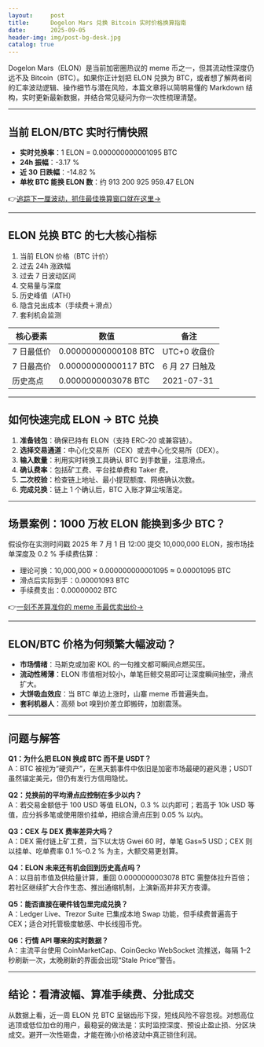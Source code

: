 ```yaml
---
layout:     post
title:      Dogelon Mars 兑换 Bitcoin 实时价格换算指南
date:       2025-09-05
header-img: img/post-bg-desk.jpg
catalog: true
---
```


Dogelon Mars（ELON）是当前加密圈热议的 meme 币之一，但其流动性深度仍远不及 Bitcoin（BTC）。如果你正计划把 ELON 兑换为 BTC，或者想了解两者间的汇率波动逻辑、操作细节与潜在风险，本篇文章将以简明易懂的 Markdown 结构，实时更新最新数据，并结合常见疑问为你一次性梳理清楚。

---

## 当前 ELON/BTC 实时行情快照

- **实时兑换率**：1 ELON = 0.000000000001095 BTC  
- **24h 振幅**：-3.17 %  
- **近 30 日跌幅**：-14.82 %  
- **单枚 BTC 能换 ELON 数**：约 913 200 925 959.47 ELON  

👉[追踪下一厘波动，抓住最佳换算窗口就在这里→](https://okxdog.com/)

---

## ELON 兑换 BTC 的**七大核心指标**

1. 当前 ELON 价格（BTC 计价）
2. 过去 24h 涨跌幅
3. 过去 7 日波动区间
4. 交易量与深度
5. 历史峰值（ATH）
6. 隐含兑出成本（手续费＋滑点）
7. 套利机会监测

| 核心要素 | 数值 | 备注 |
| --- | --- | --- |
| 7 日最低价 | 0.00000000000108 BTC | UTC+0 收盘价 |
| 7 日最高价 | 0.00000000000117 BTC | 6 月 27 日触及 |
| 历史高点 | 0.0000000003078 BTC | 2021-07-31 |

---

## 如何快速完成 ELON → BTC 兑换

1. **准备钱包**：确保已持有 ELON（支持 ERC-20 或兼容链）。
2. **选择交易通道**：中心化交易所（CEX）或去中心化交易所（DEX）。
3. **输入数量**：利用实时转换工具确认 BTC 到手数量，注意滑点。
4. **确认费率**：包括矿工费、平台挂单费和 Taker 费。
5. **二次校验**：检查链上地址、最小提现额度、网络确认次数。
6. **完成兑换**：链上 1 个确认后，BTC 入账才算尘埃落定。

---

## 场景案例：1000 万枚 ELON 能换到多少 BTC？

假设你在实测时间戳 2025 年 7 月 1 日 12:00 提交 10,000,000 ELON，按市场挂单深度及 0.2 % 手续费估算：

- 理论可换：10,000,000 × 0.000000000001095 ≈ 0.00001095 BTC  
- 滑点后实际到手：0.00001093 BTC  
- 手续费支出：0.00000002 BTC  

👉[一刻不差算准你的 meme 币最优卖出价→](https://okxdog.com/)

---

## ELON/BTC 价格为何频繁大幅波动？

- **市场情绪**：马斯克或加密 KOL 的一句推文都可瞬间点燃买压。
- **流动性稀薄**：ELON 市值相对较小，单笔巨鲸交易即可让深度瞬间抽空，滑点扩大。
- **大饼吸血效应**：当 BTC 单边上涨时，山寨 meme 币普遍失血。
- **套利机器人**：高频 bot 嗅到价差立即搬砖，加剧震荡。

---

## 问题与解答

**Q1：为什么把 ELON 换成 BTC 而不是 USDT？**  
A：BTC 被视为“硬资产”，在黑天鹅事件中依旧是加密市场最硬的避风港；USDT 虽然锚定美元，但仍有发行方信用隐忧。

**Q2：兑换前的平均滑点应控制在多少以内？**  
A：若交易金额低于 100 USD 等值 ELON，0.3 % 以内即可；若高于 10k USD 等值，应分拆多笔或使用限价挂单，把综合滑点压到 0.05 % 以内。

**Q3：CEX 与 DEX 费率差异大吗？**  
A：DEX 需付链上矿工费，当下以太坊 Gwei 60 时，单笔 Gas≈5 USD；CEX 则以挂单、吃单费率 0.1 %–0.2 % 为主，大额交易更划算。

**Q4：ELON 未来还有机会回到历史高点吗？**  
A：以目前市值及供给量计算，重回 0.0000000003078 BTC 需整体拉升百倍；若社区继续扩大合作生态、推出通缩机制，上演新高并非天方夜谭。

**Q5：能否直接在硬件钱包里完成兑换？**  
A：Ledger Live、Trezor Suite 已集成本地 Swap 功能，但手续费普遍高于 CEX；适合对托管极度敏感、中长线囤币党。

**Q6：行情 API 哪来的实时数据？**  
A：主流平台使用 CoinMarketCap、CoinGecko WebSocket 流推送，每隔 1–2 秒刷新一次，太晚刷新的界面会出现“Stale Price”警告。

---

## 结论：看清波幅、算准手续费、分批成交

从数据上看，近一周 ELON 兑 BTC 呈锯齿形下探，短线风险不容忽视。对想高位逃顶或低位加仓的用户，最稳妥的做法是：实时监控深度、预设止盈止损、分区块成交。避开一次性砸盘，才能在微小价格波动中真正锁住利润。
